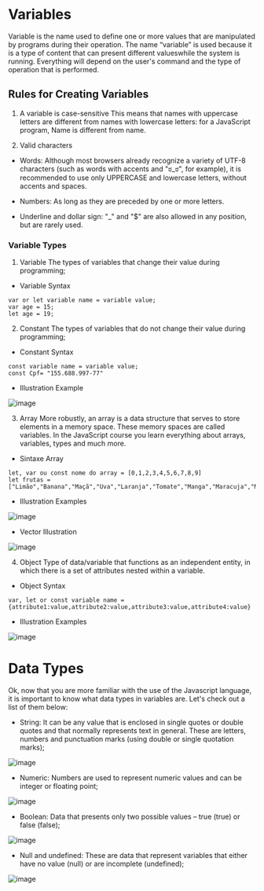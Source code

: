 # Variables 
Variable is the name used to define one or more values ​​that are manipulated by programs during their operation. The name “variable” is used because it is a type of content that can present different values ​​while the system is running. Everything will depend on the user's command and the type of operation that is performed.

## Rules for Creating Variables

1. A variable is case-sensitive
This means that names with uppercase letters are different from names with lowercase letters: for a JavaScript program, Name is different from name.

2. Valid characters

- Words:
Although most browsers already recognize a variety of UTF-8 characters (such as words with accents and "ಠ_ಠ", for example), it is recommended to use only UPPERCASE and lowercase letters, without accents and spaces.

- Numbers:
As long as they are preceded by one or more letters.

- Underline and dollar sign:
"_" and "$" are also allowed in any position, but are rarely used.

### Variable Types 

1. Variable
The types of variables that change their value during programming;

- Variable Syntax

```
var or let variable name = variable value; 
var age = 15; 
let age = 19;
```

2. Constant 
The types of variables that do not change their value during programming;

- Constant Syntax
```
const variable name = variable value;
const Cpf= "155.688.997-77"
```

- Illustration Example

![image](https://github.com/user-attachments/assets/0330c954-3f8a-4930-89dd-e45ea0643a05)

3. Array
More robustly, an array is a data structure that serves to store elements in a memory space. 
These memory spaces are called variables. In the JavaScript course you learn everything about arrays, variables, types and much more.

- Sintaxe Array
``` 
let, var ou const nome do array = [0,1,2,3,4,5,6,7,8,9]
let frutas = ["Limão","Banana","Maçã","Uva","Laranja","Tomate","Manga","Maracuja","Morango","Melancia"];
```

- Illustration Examples

![image](https://github.com/user-attachments/assets/7eaed503-1742-4863-84c1-64490fb1c6fc)

- Vector Illustration

![image](https://github.com/user-attachments/assets/a46b164f-ac71-4ac1-b6af-d0afaea7328c)

4. Object
Type of data/variable that functions as an independent entity, in which there is a set of attributes nested within a variable.

- Object Syntax
```
var, let or const variable name = {attribute1:value,attribute2:value,attribute3:value,attribute4:value}
```

- Illustration Examples

![image](https://github.com/user-attachments/assets/3ebd858c-3f3d-4cbd-9ee3-142cb1091abf)

# Data Types
Ok, now that you are more familiar with the use of the Javascript language, it is important to know what data types in variables are. Let's check out a list of them below:

- String:
It can be any value that is enclosed in single quotes or double quotes and that normally represents text in general. These are letters, numbers and punctuation marks (using double or single quotation marks);

![image](https://github.com/user-attachments/assets/69ac0267-253a-4d58-8fc6-e70f138fed7e)

- Numeric:
Numbers are used to represent numeric values ​​and can be integer or floating point;

![image](https://github.com/user-attachments/assets/e85076c6-5833-4238-96fb-f473f0479ef9)

- Boolean:
Data that presents only two possible values ​​– true (true) or false (false);

![image](https://github.com/user-attachments/assets/445d56fa-39ea-496d-9836-ae41aae3d360)

- Null and undefined:
These are data that represent variables that either have no value (null) or are incomplete (undefined);

![image](https://github.com/user-attachments/assets/bc473449-216f-4104-b45d-1efb9b608335)
